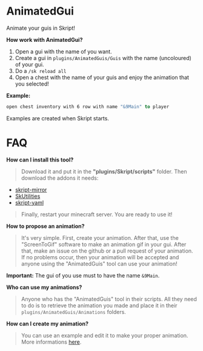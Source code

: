 # AnimatedGui
Animate your guis in Skript!

**How work with AnimatedGui?**

 1) Open a gui with the name of you want.
 2) Create a gui in ``plugins/AnimatedGuis/Guis`` with the name (uncoloured) of your gui.
 3) Do a ``/sk reload all``
 4) Open a chest with the name of your guis and enjoy the animation that you selected!
 
 **Example:**
 ```vb
open chest inventory with 6 row with name "&9Main" to player
```

Examples are created when Skript starts.

# FAQ

**How can I install this tool?**

> Download it and put it in the **"plugins/Skript/scripts"** folder. Then download the addons it needs:
 - [skript-mirror](https://github.com/btk5h/skript-mirror/releases)
 - [SkUtilities](https://github.com/tim740/skUtilities/releases)
 - [skript-yaml](https://github.com/Sashie/skript-yaml/releases)
 
> Finally, restart your minecraft server. You are ready to use it!

**How to propose an animation?**

> It's very simple. First, create your animation. After that, use the "ScreenToGif" software to make an animation gif in your gui. After that, make an issue on the github or a pull request of your animation. If no problems occur, then your animation will be accepted and anyone using the "AnimatedGuis" tool can use your animation!

**Important:** The gui of you use must to have the name ``&9Main``.

**Who can use my animations?**

> Anyone who has the "AnimatedGuis" tool in their scripts. All they need to do is to retrieve the animation you made and place it in their ``plugins/AnimatedGuis/Animations`` folders.

**How can I create my animation?**

> You can use an example and edit it to make your proper animation. More informations [here](https://github.com/AlexLew95/AnimatedGui/blob/master/Animations/README.md).
